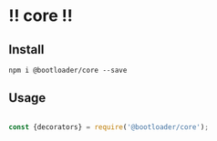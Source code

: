 # !! core !!


## Install
```
npm i @bootloader/core --save
```

## Usage
```javascript

const {decorators} = require('@bootloader/core');

```